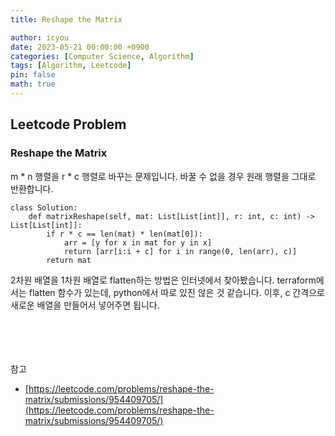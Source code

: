 ```yaml
---
title: Reshape the Matrix

author: icyou
date: 2023-05-21 00:00:00 +0900
categories: [Computer Science, Algorithm]
tags: [Algorithm, Leetcode]
pin: false
math: true
---
```


## Leetcode Problem

### Reshape the Matrix
m * n 행렬을 r * c 행렬로 바꾸는 문제입니다. 바꿀 수 없을 경우 원래 행렬을 그대로 반환합니다.  

```
class Solution:
    def matrixReshape(self, mat: List[List[int]], r: int, c: int) -> List[List[int]]:
        if r * c == len(mat) * len(mat[0]):
            arr = [y for x in mat for y in x]
            return [arr[i:i + c] for i in range(0, len(arr), c)]
        return mat
```  
2차원 배열을 1차원 배열로 flatten하는 방법은 인터넷에서 찾아봤습니다.  terraform에서는 flatten 함수가 있는데, python에서 따로 있진 않은 것 같습니다. 이후, c 간격으로 새로운 배열을 만들어서 넣어주면 됩니다.  


<br/><br/><br/><br/>
참고 
- [https://leetcode.com/problems/reshape-the-matrix/submissions/954409705/](https://leetcode.com/problems/reshape-the-matrix/submissions/954409705/)